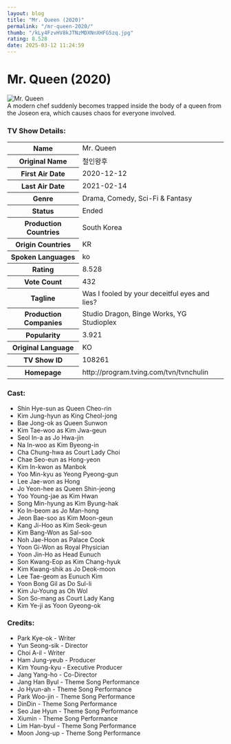 ```yaml
---
layout: blog
title: "Mr. Queen (2020)"
permalink: "/mr-queen-2020/"
thumb: "/kLy4FzvHV8kJTNzMDXNnXHFG5zq.jpg"
rating: 8.528
date: 2025-03-12 11:24:59
---
```

<h1 class="title">Mr. Queen (2020)</h1><div class="poster"><img src="{{ site.imglink }}/kLy4FzvHV8kJTNzMDXNnXHFG5zq.jpg" class="img-fluid my-3" alt="Mr. Queen"/></div><div class="plot">A modern chef suddenly becomes trapped inside the body of a queen from the Joseon era, which causes chaos for everyone involved.</div><h3>TV Show Details:</h3><table class="table table-bordered details"><tr><th>Name</th><td>Mr. Queen</td></tr><tr><th>Original Name</th><td>철인왕후</td></tr><tr><th>First Air Date</th><td>2020-12-12</td></tr><tr><th>Last Air Date</th><td>2021-02-14</td></tr><tr><th>Genre</th><td>Drama, Comedy, Sci-Fi & Fantasy</td></tr><tr><th>Status</th><td>Ended</td></tr><tr><th>Production Countries</th><td>South Korea</td></tr><tr><th>Origin Countries</th><td>KR</td></tr><tr><th>Spoken Languages</th><td>ko</td></tr><tr><th>Rating</th><td>8.528</td></tr><tr><th>Vote Count</th><td>432</td></tr><tr><th>Tagline</th><td>Was I fooled by your deceitful eyes and lies?</td></tr><tr><th>Production Companies</th><td>Studio Dragon, Binge Works, YG Studioplex</td></tr><tr><th>Popularity</th><td>3.921</td></tr><tr><th>Original Language</th><td>KO</td></tr><tr><th>TV Show ID</th><td>108261</td></tr><tr><th>Homepage</th><td>http://program.tving.com/tvn/tvnchulin</td></tr></table><h3>Cast:</h3><ul class="list-group cast"><li>Shin Hye-sun as Queen Cheo-rin</li><li>Kim Jung-hyun as King Cheol-jong</li><li>Bae Jong-ok as Queen Sunwon</li><li>Kim Tae-woo as Kim Jwa-geun</li><li>Seol In-a as Jo Hwa-jin</li><li>Na In-woo as Kim Byeong-in</li><li>Cha Chung-hwa as Court Lady Choi</li><li>Chae Seo-eun as Hong-yeon</li><li>Kim In-kwon as Manbok</li><li>Yoo Min-kyu as Yeong Pyeong-gun</li><li>Lee Jae-won as Hong</li><li>Jo Yeon-hee as Queen Shin-jeong</li><li>Yoo Young-jae as Kim Hwan</li><li>Song Min-hyung as Kim Byung-hak</li><li>Ko In-beom as Jo Man-hong</li><li>Jeon Bae-soo as Kim Moon-geun</li><li>Kang Ji-Hoo as Kim Seok-geun</li><li>Kim Bang-Won as Sal-soo</li><li>Noh Jae-Hoon as Palace Cook</li><li>Yoon Gi-Won as Royal Physician</li><li>Yoon Jin-Ho as Head Eunuch</li><li>Son Kwang-Eop as Kim Chang-hyuk</li><li>Kim Kwang-shik as Jo Deok-moon</li><li>Lee Tae-geom as Eunuch Kim</li><li>Yoon Bong Gil as Do Sul-li</li><li>Kim Ju-Young as Oh Wol</li><li>Son So-mang as Court Lady Kang</li><li>Kim Ye-ji as Yoon Gyeong-ok</li></ul><h3>Credits:</h3><ul class="list-group crew"><li>Park Kye-ok - Writer</li><li>Yun Seong-sik - Director</li><li>Choi A-il - Writer</li><li>Ham Jung-yeub - Producer</li><li>Kim Young-kyu - Executive Producer</li><li>Jang Yang-ho - Co-Director</li><li>Jang Han Byul - Theme Song Performance</li><li>Jo Hyun-ah - Theme Song Performance</li><li>Park Woo-jin - Theme Song Performance</li><li>DinDin - Theme Song Performance</li><li>Seo Jae Hyun - Theme Song Performance</li><li>Xiumin - Theme Song Performance</li><li>Lim Han-byul - Theme Song Performance</li><li>Moon Jong-up - Theme Song Performance</li></ul>